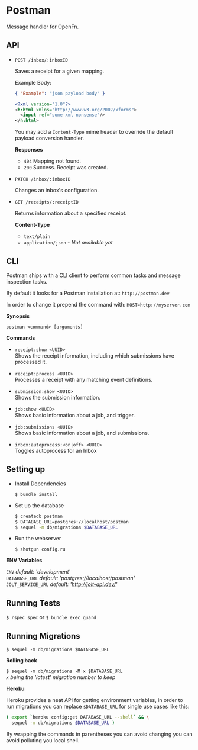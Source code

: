 Postman
=======

Message handler for OpenFn.

API
---

* `POST /inbox/:inboxID`
  
  Saves a receipt for a given mapping.

  Example Body:

  ```json
  { "Example": "json payload body" }
  ```

  ```xml
  <?xml version="1.0"?>
  <h:html xmlns="http://www.w3.org/2002/xforms">
    <input ref="some xml nonsense"/>
  </h:html>
  ```

  You may add a `Content-Type` mime header to override the default
  payload conversion handler.

  **Responses**

  - `404` Mapping not found.
  - `200` Success. Receipt was created.

* `PATCH /inbox/:inboxID`
  
  Changes an inbox's configuration.


* `GET /receipts/:receiptID`

  Returns information about a specified receipt.

  **Content-Type**

  - `text/plain`
  - `application/json` - *Not available yet*

CLI
---

Postman ships with a CLI client to perform common tasks and message
inspection tasks.

By default it looks for a Postman installation at: `http://postman.dev`

In order to change it prepend the command with: `HOST=http://myserver.com`

**Synopsis**

`postman <command> [arguments]`

**Commands**

- `receipt:show <UUID>`  
  Shows the receipt information, including which submissions have processed
  it.

- `receipt:process <UUID>`  
  Processes a receipt with any matching event definitions.

- `submission:show <UUID>`  
  Shows the submission information.

- `job:show <UUID>`  
  Shows basic information about a job, and trigger.

- `job:submissions <UUID>`  
  Shows basic information about a job, and submissions.

- `inbox:autoprocess:<on|off> <UUID>`  
  Toggles autoprocess for an Inbox


Setting up
----------

- Install Dependencies

  `$ bundle install`

- Set up the database

  ```sh
  $ createdb postman  
  $ DATABASE_URL=postgres://localhost/postman  
  $ sequel -m db/migrations $DATABASE_URL   
  ```

- Run the webserver

  `$ shotgun config.ru`

**ENV Variables**

`ENV`               *default: 'development'*  
`DATABASE_URL`      *default: 'postgres://localhost/postman'*  
`JOLT_SERVICE_URL`  *default: 'http://jolt-api.dev/'*

Running Tests
-------------

`$ rspec spec` or `$ bundle exec guard`

Running Migrations
------------------

`$ sequel -m db/migrations $DATABASE_URL` 

**Rolling back**

`$ sequel -m db/migrations -M x $DATABASE_URL`  
*`x` being the 'latest' migration number to keep*  

**Heroku**

Heroku provides a neat API for getting environment variables, in order to
run migrations you can replace `$DATABASE_URL` for single use cases like this:

```sh
( export `heroku config:get DATABASE_URL --shell` && \
  sequel -m db/migrations $DATABASE_URL )
```

By wrapping the commands in parentheses you can avoid changing you can avoid
polluting you local shell.
